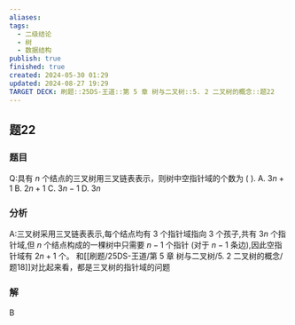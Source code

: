 ```yaml
---
aliases: 
tags:
  - 二级结论
  - 树
  - 数据结构
publish: true
finished: true
created: 2024-05-30 01:29
updated: 2024-08-27 19:29
TARGET DECK: 刷题::25DS-王道::第 5 章 树与二叉树::5. 2 二叉树的概念::题22
---
```

## 题22
### 题目
Q:具有 $n$ 个结点的三叉树用三叉链表表示，则树中空指针域的个数为 ( ).
A. ${3n} + 1$ 
B. ${2n} + 1$ 
C. ${3n} - 1$ 
D. ${3n}$
### 分析
A:三叉树采用三叉链表表示,每个结点均有 3 个指针域指向 3 个孩子,共有 ${3n}$ 个指针域,但 $n$ 个结点构成的一棵树中只需要 $n - 1$ 个指针 (对于 $n - 1$ 条边),因此空指针域有 ${2n} + 1$ 个。
和[[刷题/25DS-王道/第 5 章 树与二叉树/5. 2 二叉树的概念/题18]]对比起来看，都是三叉树的指针域的问题
### 解
B
